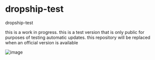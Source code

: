 # dropship-test
dropship-test

this is a work in progress. this is a test version that is only public for purposes of testing automatic updates. this repository will be replaced when an official version is available

![image](https://github.com/stowmyy/dropship-test/assets/120167078/1e97ef82-d6df-4d9a-8933-458d5e2783bf)

